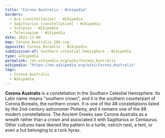 ```yaml
---
title: "Corona Australis - Wikipedia"
borders:
  - Ara (constellation) - Wikipedia
  - Sagittarius (constellation) - Wikipedia
  - Scorpius - Wikipedia
  - Telescopium - Wikipedia
date: 2022-11-04
map: Corona_Australis_IAU.svg
opposite: Corona Borealis - Wikipedia
subdivision-of: Southern celestial hemisphere - Wikipedia
type: wikipedia
permalink: /en.wikipedia.org/wiki/Corona_Australis
wikipedia: "https://en.wikipedia.org/wiki/Corona_Australis"
tags:
  - Corona Australis
  - Wikipedia
---
```

**Corona Australis** is a constellation in the Southern Celestial Hemisphere. Its Latin name means "southern crown", and it is the southern counterpart of Corona Borealis, the northern crown. It is one of the 48 constellations listed by the 2nd-century astronomer Ptolemy, and it remains one of the 88 modern constellations. The Ancient Greeks saw Corona Australis as a wreath rather than a crown and associated it with Sagittarius or Centaurus. Other cultures have likened the pattern to a turtle, ostrich nest, a tent, or even a hut belonging to a rock hyrax.